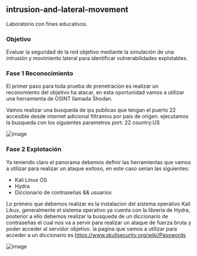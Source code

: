 ## intrusion-and-lateral-movement
Laboratorio con fines educativos.

### Objetivo
Evaluar la seguridad de la red objetivo mediante la simulación de una intrusión y movimiento lateral para identificar vulnerabilidades explotables.

### Fase 1 Reconocimiento

El primer paso para toda prueba de prenetracion es realizar un reconomiento del objetivo ha atacar, en esta oportunidad vamos a utilizar una herramienta de OSINT
llamada Shodan.

Vamos realizar una busqueda de ips publicas que tengan el puerto 22 accesible desde internet adicional filtramos por pais de origen. ejecutamos la busqueda con los siguientes parametros
port: 22 country:US

![image](https://github.com/user-attachments/assets/704c1d08-8019-4a42-b523-8f4a207948d5)


### Fase 2 Explotación 

Ya teniendo claro el panorama debemos definir las herramientas que vamos a utilizar para realizar un ataque exitoso, en este caso serian las siguientes: 

- Kali Linux OS 
- Hydra
- Diccionario de contraseñas && usuarios

Lo primero que debemos realizar es la instalacion del sistema operativo Kali Likux, generalmente el sistema operativo ya cuenta con la libreria de Hydra, posterior a ello debemos realizar la busqueda de un diccionario de contraseñas el cual nos va a servir para realizar un ataque de fuerza bruta y poder acceder  al servidor objetivo. la pagina que vamos a utilizar para acceder a un diccionario es https://www.skullsecurity.org/wiki/Passwords

![image](https://github.com/user-attachments/assets/54c3c958-4e2e-4dda-94cf-92ea67ca95db)



